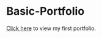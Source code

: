 # Basic-Portfolio
[Click here](https://calahhansen.github.io/Responsive-Portfolio/index.html) to view my first portfolio.
